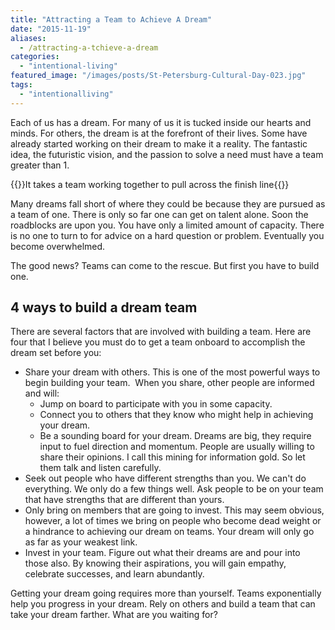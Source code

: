 ```yaml
---
title: "Attracting a Team to Achieve A Dream"
date: "2015-11-19"
aliases:
  - /attracting-a-tchieve-a-dream
categories: 
  - "intentional-living"
featured_image: "/images/posts/St-Petersburg-Cultural-Day-023.jpg"
tags: 
  - "intentionalliving"
---
```


Each of us has a dream. For many of us it is tucked inside our hearts and minds. For others, the dream is at the forefront of their lives. Some have already started working on their dream to make it a reality. The fantastic idea, the futuristic vision, and the passion to solve a need must have a team greater than 1.

{{<featuredimage class="inline-feature-image">}}It takes a team working together to pull across the finish line{{</featuredimage>}}

Many dreams fall short of where they could be because they are pursued as a team of one. There is only so far one can get on talent alone. Soon the roadblocks are upon you. You have only a limited amount of capacity. There is no one to turn to for advice on a hard question or problem. Eventually you become overwhelmed.

The good news? Teams can come to the rescue. But first you have to build one.

## 4 ways to build a dream team

There are several factors that are involved with building a team. Here are four that I believe you must do to get a team onboard to accomplish the dream set before you:

- Share your dream with others. This is one of the most powerful ways to begin building your team.  When you share, other people are informed and will:
    - Jump on board to participate with you in some capacity.
    - Connect you to others that they know who might help in achieving your dream.
    - Be a sounding board for your dream. Dreams are big, they require input to fuel direction and momentum. People are usually willing to share their opinions. I call this mining for information gold. So let them talk and listen carefully.
- Seek out people who have different strengths than you. We can't do everything. We only do a few things well. Ask people to be on your team that have strengths that are different than yours.
- Only bring on members that are going to invest. This may seem obvious, however, a lot of times we bring on people who become dead weight or a hindrance to achieving our dream on teams. Your dream will only go as far as your weakest link.
- Invest in your team. Figure out what their dreams are and pour into those also. By knowing their aspirations, you will gain empathy, celebrate successes, and learn abundantly.

Getting your dream going requires more than yourself. Teams exponentially help you progress in your dream. Rely on others and build a team that can take your dream farther. What are you waiting for?
